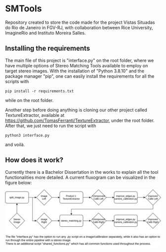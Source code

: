 # SMTools

Repository created to store the code made for the project Vistas Situadas do Rio de Janeiro in FGV-RJ, with collaboration between Rice University, ImagineRio and Instituto Moreira Salles.

## Installing the requirements

The main file of this project is "interface.py" on the root folder, where we have multiple options of Stereo Matching Tools available to employ on target stereo images. With the installation of "Python 3.8.10" and the package manager "pip", one can easily install the requirements for all the scripts with

    pip install -r requirements.txt

while on the root folder. 

Another step before doing anything is cloning our other project called TextureExtractor, available at https://github.com/TomasFerranti/TextureExtractor, under the root folder. After that, we just need to run the script with

    python3 interface.py

and voilà.

## How does it work?

Currently there is a Bachelor Dissertation in the works to explain all the tool functionalities more detailed. A current fluxogram can be visualized in the figure below:

![alt text](fluxogram.png "Fluxogram of Stereo Images")